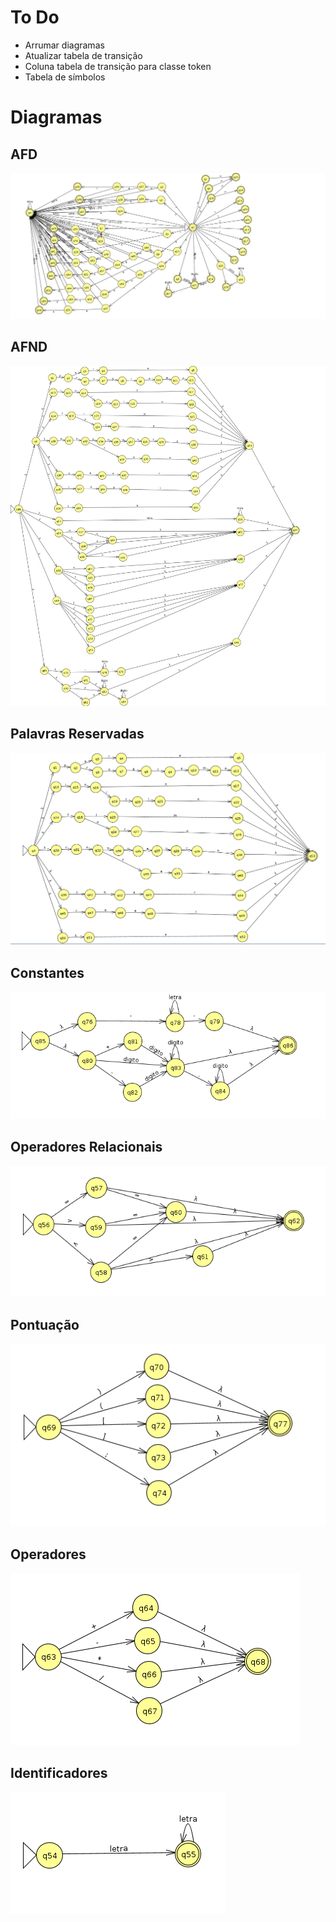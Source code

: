 # To Do

* Arrumar diagramas
* Atualizar tabela de transição
* Coluna tabela de transição para classe token
* Tabela de símbolos

# Diagramas

## AFD

![AFD](./Diagramas/afd_v2.jpg)

## AFND

![AFND](./Diagramas/afnd_v2.jpg)

## Palavras Reservadas

![Reserved Words](./Diagramas/rword.png)

## Constantes

![Const](./Diagramas/const.png)

## Operadores Relacionais

![Relop](./Diagramas/relop.png)

## Pontuação

![Pont](./Diagramas/pont.png)

## Operadores

![Op](./Diagramas/op.png)

## Identificadores

![Id](./Diagramas/id.png)
